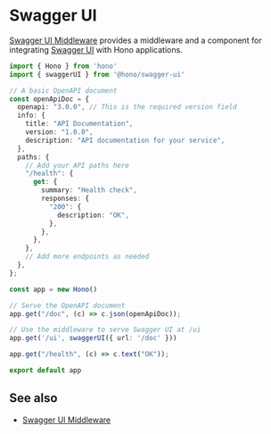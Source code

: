 # Swagger UI

[Swagger UI Middleware](https://github.com/honojs/middleware/tree/main/packages/swagger-ui) provides a middleware and a component for integrating [Swagger UI](https://swagger.io/docs/open-source-tools/swagger-ui/usage/installation/) with Hono applications.

```ts
import { Hono } from 'hono'
import { swaggerUI } from '@hono/swagger-ui'

// A basic OpenAPI document
const openApiDoc = {
  openapi: "3.0.0", // This is the required version field
  info: {
    title: "API Documentation",
    version: "1.0.0",
    description: "API documentation for your service",
  },
  paths: {
    // Add your API paths here
    "/health": {
      get: {
        summary: "Health check",
        responses: {
          "200": {
            description: "OK",
          },
        },
      },
    },
    // Add more endpoints as needed
  },
};

const app = new Hono()

// Serve the OpenAPI document
app.get("/doc", (c) => c.json(openApiDoc));

// Use the middleware to serve Swagger UI at /ui
app.get('/ui', swaggerUI({ url: '/doc' }))

app.get("/health", (c) => c.text("OK"));

export default app
```

## See also

- [Swagger UI Middleware](https://github.com/honojs/middleware/tree/main/packages/swagger-ui)
